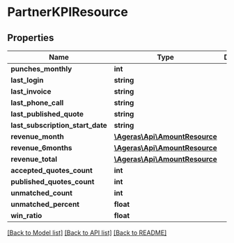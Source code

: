 # PartnerKPIResource

## Properties
Name | Type | Description | Notes
------------ | ------------- | ------------- | -------------
**punches_monthly** | **int** |  | [optional] 
**last_login** | **string** |  | [optional] 
**last_invoice** | **string** |  | [optional] 
**last_phone_call** | **string** |  | [optional] 
**last_published_quote** | **string** |  | [optional] 
**last_subscription_start_date** | **string** |  | [optional] 
**revenue_month** | [**\Ageras\Api\AmountResource**](AmountResource.md) |  | [optional] 
**revenue_6months** | [**\Ageras\Api\AmountResource**](AmountResource.md) |  | [optional] 
**revenue_total** | [**\Ageras\Api\AmountResource**](AmountResource.md) |  | [optional] 
**accepted_quotes_count** | **int** |  | [optional] 
**published_quotes_count** | **int** |  | [optional] 
**unmatched_count** | **int** |  | [optional] 
**unmatched_percent** | **float** |  | [optional] 
**win_ratio** | **float** |  | [optional] 

[[Back to Model list]](../README.md#documentation-for-models) [[Back to API list]](../README.md#documentation-for-api-endpoints) [[Back to README]](../README.md)


